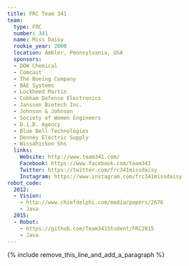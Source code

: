 ```yaml
---
title: FRC Team 341
team:
  type: FRC
  number: 341
  name: Miss Daisy
  rookie_year: 2000
  location: Ambler, Pennsylvania, USA
  sponsors:
  - DOW Chemical
  - Comcast
  - The Boeing Company
  - BAE Systems
  - Lockheed Martin
  - Cobham Defense Electronics
  - Janssen Biotech Inc.
  - Johnson & Johnson
  - Society of Women Engineers
  - D.i.D. Agency
  - Blue Bell Technologies
  - Denney Electric Supply
  - Wissahickon Shs
  links:
    Website: http://www.team341.com/
    Facebook: https://www.facebook.com/team341
    Twitter: https://twitter.com/frc341missdaisy
    Instagram: https://www.instagram.com/frc341missdaisy
robot_code:
  2012:
  - Vision:
    - http://www.chiefdelphi.com/media/papers/2676
    - Java
  2015:
  - Robot:
    - https://github.com/Team341Student/FRC2015
    - Java
---
```


{% include remove_this_line_and_add_a_paragraph %}